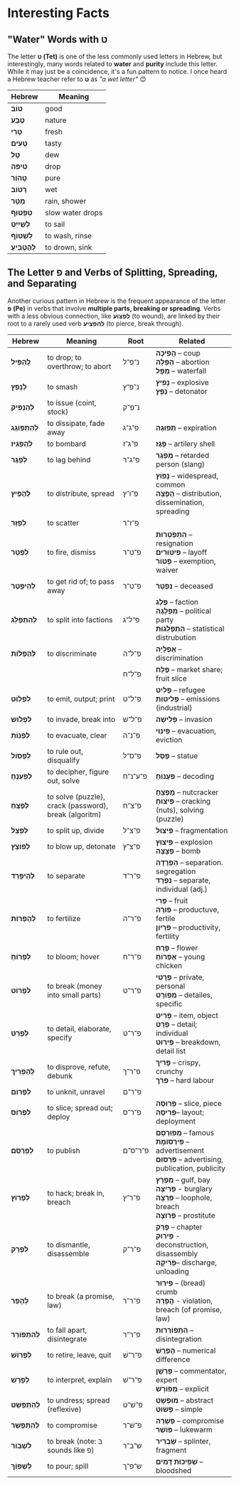 # Interesting Facts

## "Water" Words with ט

The letter **ט (Tet)** is one of the less commonly used letters in Hebrew, but interestingly, many words related to **water** and **purity** include this letter. While it may just be a coincidence, it's a fun pattern to notice. I once heard a Hebrew teacher refer to **ט** as *"a wet letter"* 😊

| **Hebrew** | **Meaning** |
|------------|-------------|
| **טוֹב**    | good        |
| **טֶבַע**    | nature      |
| **טָרִי**    | fresh       |
| **טָעִים**   | tasty       |
| **טַל**     | dew         |
| **טיפה**   | drop        |
| **טָהוֹר**   | pure        |
| **רָטוֹב**   | wet         |
| **מָטָר**    | rain, shower     |
| **טִפְטוּף**  | slow water drops |
| **לְשַׁייֵּט**  | to sail        |
| **לִשְׁטוֹף**  | to wash, rinse |
| **לְהַטְבִּיעַ** | to drown, sink |

## The Letter פ and Verbs of Splitting, Spreading, and Separating

Another curious pattern in Hebrew is the frequent appearance of the letter **פ (Pe)** in verbs that involve **multiple parts, breaking or spreading**. Verbs with a less obvious connection, like **לפצוע** (to wound), are linked by their root to a rarely used verb **להפציע** (to pierce, break through).

| **Hebrew**    | **Meaning** | **Root** | **Related** |
| ------------- | ----------- | ---------- | ---------- |
| **לְהַפִּיל** | to drop; to overthrow; to abort | נ־פ־ל | **הֲפִיכָה** – coup<br>**הַפָּלָה** – abortion<br>**מַפָּל** – waterfall |
| **לְנַפֵּץ** | to smash | נ־פ־ץ | **נָפִיץ** – explosive<br>**נַפָּץ** – detonator|
| **לְהַנְפִּיק** | to issue (coint, stock) | נ־פ־ק |   |
| **לְהִתְפּוֹגֵג** | to dissipate, fade away | פ־ג־ג | **תְּפוּגָה** – expiration  |
| **לְהַפְגִּיז** | to bombard | פ־ג־ז | **פָּגָז** – artilery shell |
| **לְפַגֵּר** | to lag behind | פ־ג־ר | **מְפַגֵּר** – retarded person (slang) |
| **לְהָפִיץ** | to distribute, spread | פ־ו־ץ | **נָפוֹץ** – widespread, common<br>**הֲפָצָה** – distribution, dissemination, spreading |
| **לְפַזֵּר** | to scatter | פ־ז־ר |  |
| **לְפַטֵּר** | to fire, dismiss | פ־ט־ר | **הִתְפַּטְּרוּת** – resignation<br>**פִּיטּוּרִים** – layoff<br>**פְּטוֹר** – exemption, waiver |
| **לְהִיפָּטֵר** | to get rid of; to pass away | פ־ט־ר | **נִפְטָר** – deceased |
| **לְהִתְפַּלֵּג** | to split into factions | פ־ל־ג | **פֶּלֶג** – faction<br>**מִפְלָגָה** – political party<br>**הִתְפַּלְּגוּת** – statistical distrubution |
| **לְהַפְלוֹת** | to discriminate | פ־ל־ה | **אַפְלָיָה** – discrimination |
|            |                  | פ־ל־ח | **פֶּלַח** – market share; fruit slice |
| **לִפְלוֹט** | to emit, output; print | פ־ל־ט | **פָּלִיט** – refugee<br>**פְּלִיטוֹת** – emissions (industrial) |
| **לִפְלוֹשׁ** | to invade, break into | פ־ל־שׁ | **פְּלִישָׁה** – invasion |
| **לְפַנּוֹת** | to evacuate, clear |  פ־נ־ה | **פִּינּוּי** – evacuation, eviction |
| **לִפְסוֹל** | to rule out, disqualify | פ־ס־ל | **פֶּסֶל** – statue |
| **לְפַעְנֵחַ** | to decipher, figure out, solve | פ־ע־נ־ח | **פִּעַנוּחַ** – decoding |
| **לְפַצֵּחַ** | to solve (puzzle), crack (password), break (algoritm) | פ־צ־ח | **מַפְצֵחַ** – nutcracker<br>**פִּיצּוּחַ** – cracking (nuts), solving (puzzle) |
| **לְפַצֵּל** | to split up, divide | פ־צ־ל | **פִּיצּוּל** – fragmentation |
| **לְפוֹצֵץ** | to blow up, detonate | פ־צ־ץ | **פִּיצוּץ** – explosion<br>**פְּצָצָה** – bomb |
| **לְהִיפָּרֵד** | to separate | פ־ר־ד | **הַפְרָדָה** – separation. segregation<br>**נִפְרָד** – separate, individual (adj.) |
| **לְהַפְרוֹת** | to fertilize | פ־ר־ה | **פְּרִי** – fruit<br>**פּוֹרֶה** – productuve, fertile<br>**פִּרְיוֹן** – productivity, fertility |
| **לִפְרוֹחַ** | to bloom; hover | פ־ר־ח | **פֶּרַח** – flower<br>**אֶפְרוֹחַ** – young chicken |
| **לִפְרוֹט** | to break (money into small parts) | פ־ר־ט | **פְּרָטִי** – private, personal<br>**מְפוֹרָט** – detailes, specific |
| **לְפָרֵט** | to detail, elaborate, specify | פ־ר־ט | **פְּרִיט** – item, object<br>**פְּרָט** – detail; individual<br>**פֵּירוּט** – breakdown, detail list |
| **לְהַפְרִיךְ** | to disprove, refute, debunk |  פ־ר־ך | **פָּרִיךְ** – crispy, crunchy<br>**פרך** – hard labour |
| **לִפְרוֹם** | to unknit, unravel | פ־ר־ם  |  |
| **לִפְרוֹס** | to slice; spread out; deploy | פ־ר־ס | **פְּרוּסָה** – slice, piece<br>**פְּרִיסָה**– layout; deployment |
| **לְפַרְסֵם** | to publish | פ־ר־ס־ם | **מְפוּרְסָם** – famous<br>**פִּירְסוֹמֶת** – advertisement<br>**פִּרְסוּם** – advertising, publication, publicity |
| **לִפְרוֹץ** | to hack; break in, breach | פ־ר־ץ | **מִפְרָץ** – gulf, bay<br>**פְּרִיצָה** - burglary<br>**פִּרְצָה** – loophole, breach<br>**פְּרוּצָה** – prostitute |
| **לְפָרֵק** | to dismantle, disassemble | פ־ר־ק | **פֶּרֶק** – chapter<br>**פֵּירוּק** - deconstruction, disassembly<br>**פְּרִיקָה**– discharge, unloading |
| **לְהָפֵר** | to break (a promise, law) | פ־ר־ר | **פֵּירוּר** – (bread) crumb<br>**הֲפָרָה** - violation, breach (of promise, law) |
| **לְהִתְפּוֹרֵר** | to fall apart, disintegrate | פ־ר־ר | **הִתְפּוֹרְרוּת** – disintegration |
| **לִפְרוֹשׁ** | to retire, leave, quit | פ־ר־שׁ | **הֶפְרֵשׁ** – numerical difference |
| **לְפָרַשׁ** | to interpret, explain | פ־ר־שׁ | **פַּרְשָׁן** – commentator, expert<br>**מְפוֹרָשׁ** – explicit |
| **לְהִתְפַּשֵּׁט** | to undress; spread (reflexive) | פ־שׁ־ט | **מוּפְשָׁט** – abstract<br>**פָּשׁוּט** – simple |
| **לְהִתְפַּשֵּׁר** | to compromise | פ־שׁ־ר | **פְּשָׁרָה** – compromise<br>**פּוֹשֵׁר** – lukewarm |
| **לִשְׁבּוֹר** | to break (note: בּ sounds like פ) | ש־ב־ר | **שַׁבְרִיר** – splinter, fragment |
| **לִשְׁפּוֹךְ** | to pour; spill | ש־פ־ך | **שְׁפִיכוּת דָּמִים** – bloodshed |
